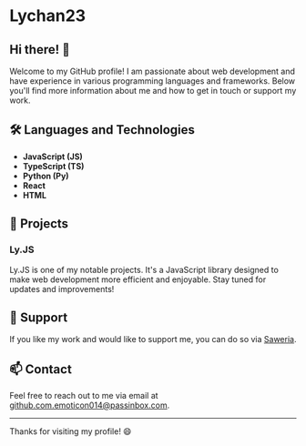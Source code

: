 # Lychan23

## Hi there! 👋

Welcome to my GitHub profile! I am passionate about web development and have experience in various programming languages and frameworks. Below you'll find more information about me and how to get in touch or support my work.

## 🛠️ Languages and Technologies

- **JavaScript (JS)**
- **TypeScript (TS)**
- **Python (Py)**
- **React**
- **HTML**

## 📂 Projects

### Ly.JS

Ly.JS is one of my notable projects. It's a JavaScript library designed to make web development more efficient and enjoyable. Stay tuned for updates and improvements!

## 💖 Support

If you like my work and would like to support me, you can do so via [Saweria](https://saweria.co/lychan23).

## 📫 Contact

Feel free to reach out to me via email at [github.com.emoticon014@passinbox.com](mailto:github.com.emoticon014@passinbox.com).

---

Thanks for visiting my profile! 😄
